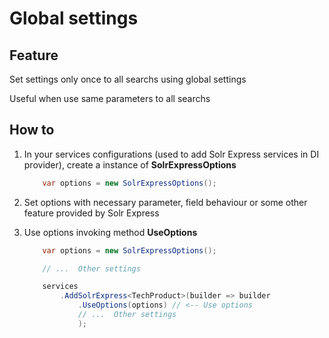 # Global settings

## Feature

Set settings only once to all searchs using global settings

Useful when use same parameters to all searchs

## How to

1. In your services configurations (used to add Solr Express services in DI provider), create a instance of **SolrExpressOptions**

	```csharp
		var options = new SolrExpressOptions();
	```

2. Set options with necessary parameter, field behaviour or some other feature provided by Solr Express

3. Use options invoking method **UseOptions**

	```csharp
		var options = new SolrExpressOptions();

		// ...  Other settings

		services
			.AddSolrExpress<TechProduct>(builder => builder
				.UseOptions(options) // <-- Use options
				// ...  Other settings
				);
	```